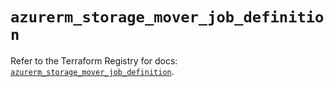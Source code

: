 # `azurerm_storage_mover_job_definition`

Refer to the Terraform Registry for docs: [`azurerm_storage_mover_job_definition`](https://registry.terraform.io/providers/hashicorp/azurerm/3.100.0/docs/resources/storage_mover_job_definition).
